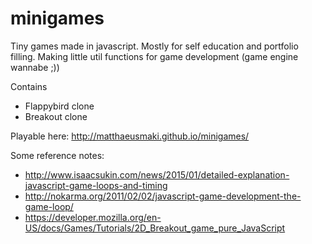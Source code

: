 # minigames

Tiny games made in javascript.
Mostly for self education and portfolio filling.
Making little util functions for game development (game engine wannabe ;))

Contains
- Flappybird clone
- Breakout clone

Playable here: http://matthaeusmaki.github.io/minigames/

Some reference notes:
- http://www.isaacsukin.com/news/2015/01/detailed-explanation-javascript-game-loops-and-timing
- http://nokarma.org/2011/02/02/javascript-game-development-the-game-loop/
- https://developer.mozilla.org/en-US/docs/Games/Tutorials/2D_Breakout_game_pure_JavaScript
